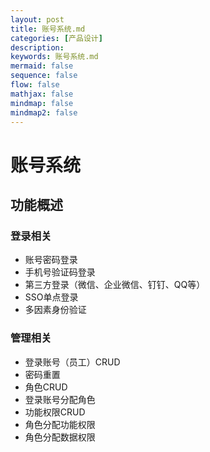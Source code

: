 ```yaml
---
layout: post
title: 账号系统.md
categories: [产品设计]
description: 
keywords: 账号系统.md
mermaid: false
sequence: false
flow: false
mathjax: false
mindmap: false
mindmap2: false
---
```

# 账号系统

## 功能概述

### 登录相关

- 账号密码登录
- 手机号验证码登录
- 第三方登录（微信、企业微信、钉钉、QQ等）
- SSO单点登录
- 多因素身份验证



### 管理相关

- 登录账号（员工）CRUD
- 密码重置
- 角色CRUD
- 登录账号分配角色
- 功能权限CRUD
- 角色分配功能权限
- 角色分配数据权限




